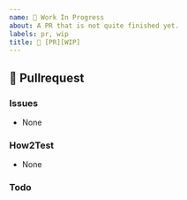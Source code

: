 ```yaml
---
name: 🍰 Work In Progress
about: A PR that is not quite finished yet.
labels: pr, wip
title: 🍰 [PR][WIP] 
---
```

## 🍰 Pullrequest
<!-- Describe the Pullrequest. Use Screenshots if possible. -->

### Issues
<!-- Which Issues does this fix, which are related?
- fixes #XXX
- relates #XXX
-->
- None

### How2Test
<!-- Give a detailed description how to test your PR and confirm it is working as expected. -->
- None

### Todo
<!-- In case some parts are still missing, list them here.
- [X] None
- [ ] Do some stuff
-->
